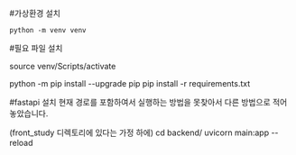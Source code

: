#가상환경 설치

`python -m venv venv`

#필요 파일 설치

source venv/Scripts/activate

python -m pip install --upgrade pip
pip install -r requirements.txt

#fastapi 설치
현재 경로를 포함하여서 실행하는 방법을 못찾아서 다른 방법으로 적어놓았습니다.

(front_study 디렉토리에 있다는 가정 하에)
cd backend/
uvicorn main:app --reload